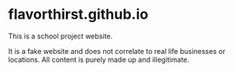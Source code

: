# flavorthirst.github.io

This is a school project website.

It is a fake website and does not correlate to real life businesses or locations. All content is purely made up and illegitimate.
